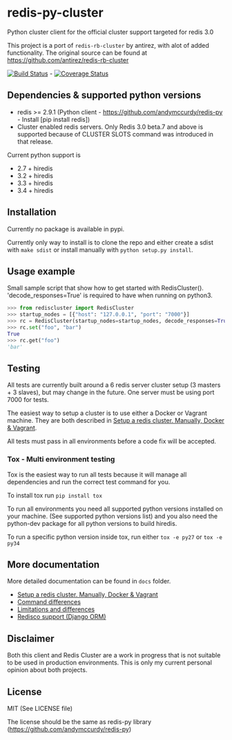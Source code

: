 # redis-py-cluster

Python cluster client for the official cluster support targeted for redis 3.0

This project is a port of `redis-rb-cluster` by antirez, with alot of added functionality. The original source can be found at https://github.com/antirez/redis-rb-cluster

[![Build Status](https://travis-ci.org/Grokzen/redis-py-cluster.svg?branch=master)](https://travis-ci.org/Grokzen/redis-py-cluster) - [![Coverage Status](https://coveralls.io/repos/Grokzen/redis-py-cluster/badge.png)](https://coveralls.io/r/Grokzen/redis-py-cluster)



## Dependencies & supported python versions

- redis >= 2.9.1 (Python client - https://github.com/andymccurdy/redis-py - Install [pip install redis])
- Cluster enabled redis servers. Only Redis 3.0 beta.7 and above is supported because of CLUSTER SLOTS command was introduced in that release.

Current python support is

- 2.7 + hiredis
- 3.2 + hiredis
- 3.3 + hiredis
- 3.4 + hiredis



## Installation

Currently no package is available in pypi.

Currently only way to install is to clone the repo and either create a sdist with `make sdist` or install manually with `python setup.py install`.



## Usage example

Small sample script that show how to get started with RedisCluster(). 'decode_responses=True' is required to have when running on python3.

```python
>>> from rediscluster import RedisCluster
>>> startup_nodes = [{"host": "127.0.0.1", "port": "7000"}]
>>> rc = RedisCluster(startup_nodes=startup_nodes, decode_responses=True)
>>> rc.set("foo", "bar")
True
>>> rc.get("foo")
'bar'
```



## Testing

All tests are currently built around a 6 redis server cluster setup (3 masters + 3 slaves), but may change in the future. One server must be using port 7000 for tests.

The easiest way to setup a cluster is to use either a Docker or Vagrant machine. They are both described in [Setup a redis cluster. Manually, Docker & Vagrant](docs/Cluster_Setup.md).

All tests must pass in all environments before a code fix will be accepted.



### Tox - Multi environment testing

Tox is the easiest way to run all tests because it will manage all dependencies and run the correct test command for you.

To install tox run `pip install tox`

To run all environments you need all supported python versions installed on your machine. (See supported python versions list) and you also need the python-dev package for all python versions to build hiredis.

To run a specific python version inside tox, run either `tox -e py27` or `tox -e py34`



## More documentation

More detailed documentation can be found in `docs` folder.

- [Setup a redis cluster. Manually, Docker & Vagrant](docs/Cluster_Setup.md)
- [Command differences](docs/Commands.md)
- [Limitations and differences](docs/Limits_and_differences.md)
- [Redisco support (Django ORM)](docs/Redisco.md)



## Disclaimer

Both this client and Redis Cluster are a work in progress that is not suitable to be used in production environments. This is only my current personal opinion about both projects.



## License

MIT (See LICENSE file)

The license should be the same as redis-py library (https://github.com/andymccurdy/redis-py)
